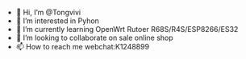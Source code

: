 - 👋 Hi, I’m @Tongvivi
- 👀 I’m interested in Pyhon
- 🌱 I’m currently learning OpenWrt Rutoer R68S/R4S/ESP8266/ES32
- 💞️ I’m looking to collaborate on sale online shop
- 📫 How to reach me webchat:K1248899

<!---
Tongvivi/Tongvivi is a ✨ special ✨ repository because its `README.md` (this file) appears on your GitHub profile.
You can click the Preview link to take a look at your changes.
--->
